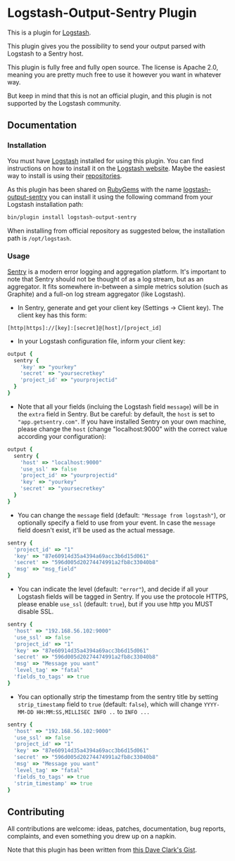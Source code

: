 # Logstash-Output-Sentry Plugin

This is a plugin for [Logstash](https://github.com/elasticsearch/logstash).

This plugin gives you the possibility to send your output parsed with Logstash to a Sentry host.

This plugin is fully free and fully open source. The license is Apache 2.0, meaning you are pretty much free to use it however you want in whatever way.

But keep in mind that this is not an official plugin, and this plugin is not supported by the Logstash community.


## Documentation

### Installation

You must have [Logstash](https://github.com/elasticsearch/logstash) installed for using this plugin. You can find instructions on how to install it on the [Logstash website](https://www.elastic.co/downloads/logstash). Maybe the easiest way to install is using their [repositories](https://www.elastic.co/guide/en/logstash/current/package-repositories.html).

As this plugin has been shared on [RubyGems](https://rubygems.org) with the name [logstash-output-sentry](https://rubygems.org/gems/logstash-output-sentry) you can install it using the following command from your Logstash installation path:

```sh
bin/plugin install logstash-output-sentry
```

When installing from official repository as suggested below, the installation path is `/opt/logstash`.

### Usage

[Sentry](https://getsentry.com/) is a modern error logging and aggregation platform.
It's important to note that Sentry should not be thought of as a log stream, but as an aggregator.
It fits somewhere in-between a simple metrics solution (such as Graphite) and a full-on log stream aggregator (like Logstash).

* In Sentry, generate and get your client key (Settings -> Client key). The client key has this form:
```
[http|https]://[key]:[secret]@[host]/[project_id]
```

* In your Logstash configuration file, inform your client key:
```ruby
output {
  sentry {
    'key' => "yourkey"
    'secret' => "yoursecretkey"
    'project_id' => "yourprojectid"
  }
}
```

* Note that all your fields (incluing the Logstash field `message`) will be in the `extra` field in Sentry. But be careful: by default, the `host` is set to `"app.getsentry.com"`. If you have installed Sentry on your own machine, please change the `host` (change "localhost:9000" with the correct value according your configuration):
```ruby
output {
  sentry {
    'host' => "localhost:9000"
    'use_ssl' => false
    'project_id' => "yourprojectid"
    'key' => "yourkey"
    'secret' => "yoursecretkey"
  }
}
```

* You can change the `message` field (default: `"Message from logstash"`), or optionally specify a field to use from your event. In case the `message` field doesn't exist, it'll be used as the actual message.
```ruby
sentry {
  'project_id' => "1"
  'key' => "87e60914d35a4394a69acc3b6d15d061"
  'secret' => "596d005d20274474991a2fb8c33040b8"
  'msg' => "msg_field"
}
```

* You can indicate the level (default: `"error"`), and decide if all your Logstash fields will be tagged in Sentry. If you use the protocole HTTPS, please enable `use_ssl` (default: `true`), but if you use http you MUST disable SSL.
```ruby
sentry {
  'host' => "192.168.56.102:9000"
  'use_ssl' => false
  'project_id' => "1"
  'key' => "87e60914d35a4394a69acc3b6d15d061"
  'secret' => "596d005d20274474991a2fb8c33040b8"
  'msg' => "Message you want"
  'level_tag' => "fatal"
  'fields_to_tags' => true
}
```

* You can optionally strip the timestamp from the sentry title by setting `strip_timestamp` field to `true` (default: `false`), which will change `YYYY-MM-DD HH:MM:SS,MILLISEC INFO ..` to `INFO ...`
```ruby
sentry {
  'host' => "192.168.56.102:9000"
  'use_ssl' => false
  'project_id' => "1"
  'key' => "87e60914d35a4394a69acc3b6d15d061"
  'secret' => "596d005d20274474991a2fb8c33040b8"
  'msg' => "Message you want"
  'level_tag' => "fatal"
  'fields_to_tags' => true
  'strim_timestamp' => true
}
```

## Contributing

All contributions are welcome: ideas, patches, documentation, bug reports, complaints, and even something you drew up on a napkin.

Note that this plugin has been written from [this Dave Clark's Gist](https://gist.github.com/clarkdave/edaab9be9eaa9bf1ee5f).
